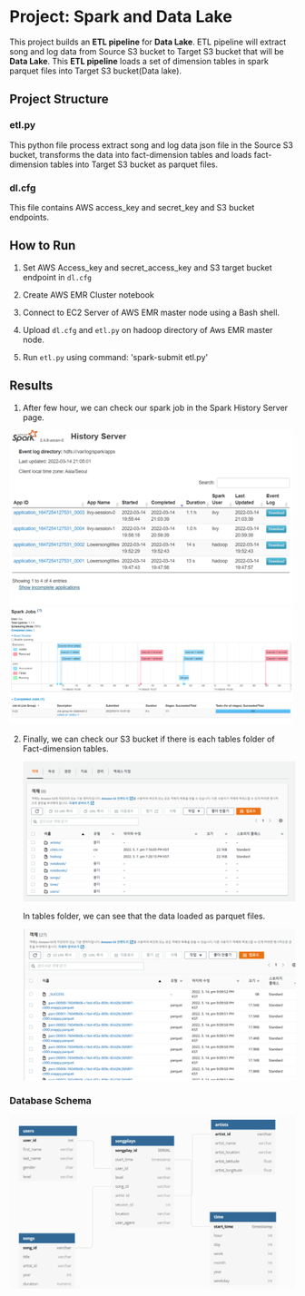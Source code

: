 # Project: Spark and Data Lake 
This project builds an **ETL pipeline** for **Data Lake**.
ETL pipeline will extract song and log data from Source S3 bucket 
to Target S3 bucket that will be **Data Lake**. This **ETL pipeline** 
loads a set of dimension tables in spark parquet files into Target S3 bucket(Data lake).


## Project Structure 

### etl.py 
This python file process extract song and log data json file in the Source 
S3 bucket, transforms the data into fact-dimension tables and loads fact-dimension tables into Target S3 bucket as parquet files.

### dl.cfg
This file contains AWS access_key and secret_key 
    and S3 bucket endpoints.

## How to Run 
1. Set AWS Access_key and secret_access_key and 
    S3 target bucket endpoint in `dl.cfg`

2. Create AWS EMR Cluster notebook

3. Connect to EC2 Server of AWS EMR master node
    using a Bash shell.

4. Upload `dl.cfg` and `etl.py` on hadoop directory
    of Aws EMR master node.

5. Run `etl.py` using command:
    'spark-submit etl.py'


## Results


1. After few hour, we can check our spark job 
    in the Spark History  Server page.

<img src="history1.png" alt="history1" width="500"/>
<img src="history2.png" alt="history2" width="500"/>


2. Finally, we can check our S3 bucket if there is each tables folder of 
    Fact-dimension tables.
    
    <img src="data_lake1.png" alt="data_lake1" width="500"/>

    In tables folder, we can see that the data loaded as parquet files.
    
    <img src="data_lake2.png" alt="data_lake2" width="500"/>



### Database Schema 

<img src="fact-dimension_tables.png" alt="fact-dimension-tables" width="800"/>



